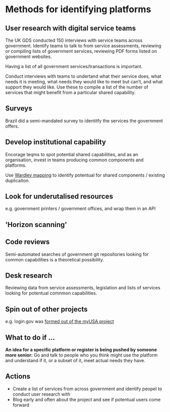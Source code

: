 <!-- TITLE: How to identify platforms -->
<!-- SUBTITLE: Knowing where to place your bets -->
# Methods for identifying platforms

## User research with digital service teams

The UK GDS conducted 150 interviews with service teams across government. Identify teams to talk to from service assessments, reviewing or compiling lists of government services, reviewing PDF forms listed on government websites.

Having a list of all government services/transactions is important. 

Conduct interviews with teams to undertand what their service does, what needs it is meeting, what needs they would like to meet but can’t, and what support they would like. Use these to compile a list of the number of services that might benefit from a particular shared capability.

## Surveys

Brazil did a semi-mandated survey to identitfy the services the government offers.

## Develop institutional capability

Encorage teqms to spot potential shared capabilities, and as an organisation, invest in teams producing common components and platforms.

Use [Wardley mapping](https://blog.gardeviance.org/2015/02/an-introduction-to-wardley-value-chain.html) to identify potentual for shared components / existing duplicaiton.


## Look for underutalised resources

e.g. government printers / government offices, and wrap them in an API

## 'Horizon scanning'

## Code reviews

Semi-automated searches of government git repositories looking for common capabilities is a theoretical possibility.

## Desk research

Reviewing data from service assessments, legislation and lists of services looking for potentual comnmon capabilities.

## Spin out of other projects

e.g. login.gov was [formed out of the myUSA project](https://github.com/18F/myusa)

## What to do if ...

**An idea for a specific platform or register is being pushed by someone more senior:** Go and talk to people who you think might use the platform and understand if it, or a subset of it, meet actual needs they have.



## Actions

* Create a list of services from across government and identify peopel to conduct user research with
* Blog early and often about the project and see if potentual users come forward

